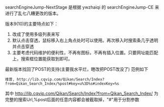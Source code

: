 searchEngineJump-NextStage 是根据 ywzhaiqi 的 searchEngineJump-CE 来进行了乱七八糟更改的版本。


版本9(10)的主要特点如下：
1. 改成了使用多级列表来写
2. 默认点击穿透，鼠标移入右上角点处时可以使用。再次移入时搜索条几乎透明并点击穿透
3. 主要考虑代码维护的便利性，不再有图标，不再有插入位置。只要网址能匹配上，搜索框位置能获取到即可。


最新版本找回了POST的支持(主要我水平烂，瞎改把POST改没了)
范例如下
```
维普, http://lib.cqvip.com/Qikan/Search/Index?from=Qikan_Search_Index/%post#key=u%3D%s#indexKey=%s
```

其中 http://lib.cqvip.com/Qikan/Search/Index?from=Qikan_Search_Index/ 为完整的搜索Url,%post后面的任意内容都会被截取掉，"#"用于分割参数
